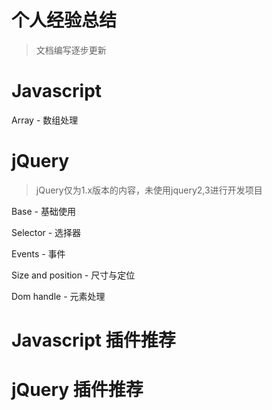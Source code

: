 # 个人经验总结

> 文档编写逐步更新

# Javascript 

Array - 数组处理



# jQuery

> jQuery仅为1.x版本的内容，未使用jquery2,3进行开发项目

Base - 基础使用

Selector - 选择器

Events - 事件

Size and position - 尺寸与定位

Dom handle - 元素处理



# Javascript 插件推荐

# jQuery 插件推荐
